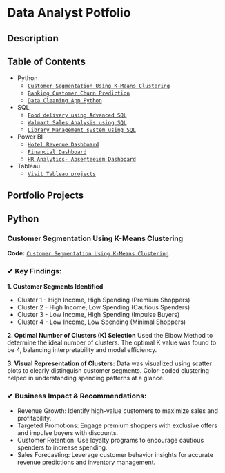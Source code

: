 # Data Analyst Potfolio

## Description


## Table of Contents
- Python
   - [`Customer Segmentation Using K-Means Clustering`](https://github.com/lekhakasinadhuni07/Customer-Segmentation-K-Means-Clustering)
   - [`Banking Customer Churn Prediction`](https://github.com/lekhakasinadhuni07/Churn-Prediction-Model)
   - [`Data Cleaning App Python`](https://github.com/lekhakasinadhuni07/Data-Cleaning-App-Python)
- SQL
   - [`Food delivery using Advanced SQL`](https://github.com/lekhakasinadhuni07/Food_delivery_analysis)
   - [`Walmart Sales Analysis using SQL`](https://github.com/lekhakasinadhuni07/walmart_sales_analysis_SQL)
   - [`Library Management system using SQL`](https://github.com/lekhakasinadhuni07/Library_Management_system)
- Power BI
   - [`Hotel Revenue Dashboard`](https://github.com/lekhakasinadhuni07/PowerBI_Dashboard)
   - [`Financial Dashboard`](https://github.com/lekhakasinadhuni07/PowerBI_Dashboard)
   - [`HR Analytics- Absenteeism Dashboard`](https://github.com/lekhakasinadhuni07/PowerBI_Dashboard)
- Tableau
   - [`Visit Tableau projects`](https://public.tableau.com/app/profile/lekha.kasinadhuni/vizzes)
 
## Portfolio Projects
## Python
### Customer Segmentation Using K-Means Clustering

**Code:** [`Customer Segmentation Using K-Means Clustering`](https://github.com/lekhakasinadhuni07/Customer-Segmentation-K-Means-Clustering)

### ✔ Key Findings:

**1. Customer Segments Identified**

- Cluster 1 - High Income, High Spending (Premium Shoppers)
- Cluster 2 - High Income, Low Spending (Cautious Spenders)
- Cluster 3 - Low Income, High Spending (Impulse Buyers)
- Cluster 4 - Low Income, Low Spending (Minimal Shoppers)
 
**2. Optimal Number of Clusters (K) Selection**
Used the Elbow Method to determine the ideal number of clusters. The optimal K value was found to be 4, balancing interpretability and model efficiency.

**3. Visual Representation of Clusters:**
Data was visualized using scatter plots to clearly distinguish customer segments. Color-coded clustering helped in understanding spending patterns at a glance.

### ✔ Business Impact & Recommendations:

- Revenue Growth: Identify high-value customers to maximize sales and profitability.
- Targeted Promotions: Engage premium shoppers with exclusive offers and impulse buyers with discounts.
- Customer Retention: Use loyalty programs to encourage cautious spenders to increase spending.
- Sales Forecasting: Leverage customer behavior insights for accurate revenue predictions and inventory management.
